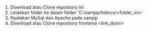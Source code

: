 1. Download atau Clone repository ini
2. Letakkan folder ke dalam folder 'C:/xampp/htdocs/<folder_ini>'
3. Nyalakan MySql dan Apache pada xampp
4. Download atau Clone repository frontend <link_disini>
